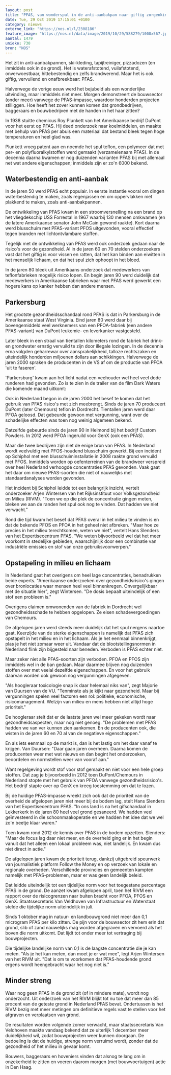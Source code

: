 ```yaml
---
layout: post
title: "PFAS, van wonderspul in de anti-aanbakpan naar giftig zorgenkind"
date: Tue, 29 Oct 2019 17:15:01 +0100
category: nieuws
externe_link: "https://nos.nl/l/2308186"
feature_image: "https://nos.nl/data/image/2019/10/29/588279/1008x567.jpg"
aantal: 1479
unieke: 730
bron: "NOS"
---
```


<p>Het zit in anti-aanbakpannen, ski-kleding, tapijtreiniger, pizzadozen (en inmiddels ook in de grond). Het is waterafstotend, vuilafstotend, onverwoestbaar, hittebestendig en zelfs brandwerend. Maar het is ook giftig, vervuilend en onafbreekbaar: PFAS.</p>
<p>Halverwege de vorige eeuw werd het bejubeld als een wonderlijke uitvinding, maar inmiddels niet meer. Morgen demonstreert de bouwsector (onder meer) vanwege de PFAS-impasse, waardoor honderden projecten stilliggen. Hoe heeft het zover kunnen komen dat grondbedrijven, baggeraars en bouwbedrijven met de handen in het haar zitten?</p>
<p>In 1938 stuitte chemicus Roy Plunkett van het Amerikaanse bedrijf DuPont voor het eerst op PFAS. Hij deed onderzoek naar koelmiddelen, en maakte met behulp van PFAS per abuis een materiaal dat bestand bleek tegen hoge temperaturen en heel glad was.</p>
<p>Plunkett vroeg patent aan en noemde het spul teflon, een polymeer dat met per- en polyfluoralkylstoffen werd gemaakt (verzamelenaam PFAS). In de decennia daarna kwamen er nog duizenden varianten PFAS bij met allemaal net wat andere eigenschappen; inmiddels zijn er zo'n 6000 bekend.</p>
<h2>Waterbestendig en anti-aanbak</h2>
<p>In de jaren 50 werd PFAS echt populair. In eerste instantie vooral om dingen waterbestendig te maken, zoals regenjassen en om oppervlakken niet plakkend te maken, zoals anti-aanbakpannen.</p>
<p>De ontwikkeling van PFAS kwam in een stroomversnelling na een brand op het vliegdekschip USS Forrestal in 1967 waarbij 130 mensen omkwamen (en de latere Amerikaanse senator John McCain gewond raakte). Kort daarna werd blusschuim met PFAS-variant PFOS uitgevonden, vooral effectief tegen branden met lichtontvlambare stoffen.</p>
<p>Tegelijk met de ontwikkeling van PFAS werd ook onderzoek gedaan naar de risico's voor de gezondheid. Al in de jaren 60 en 70 stelden onderzoekers vast dat het giftig is voor vissen en ratten, dat het kan binden aan eiwitten in het menselijk lichaam, en dat het spul zich ophoopt in het bloed.</p>
<p>In de jaren 80 bleek uit Amerikaans onderzoek dat medewerkers van teflonfabrieken mogelijk risico lopen. En begin jaren 90 werd duidelijk dat medewerkers in Amerikaanse fabrieken waar met PFAS werd gewerkt een hogere kans op kanker hebben dan andere mensen.</p>
<h2>Parkersburg</h2>
<p>Het grootste gezondheidsschandaal rond PFAS is dat in Parkersburg in de Amerikaanse staat West Virginia. Eind jaren 80 werd daar bij bovengemiddeld veel werknemers van een PFOA-fabriek (een andere PFAS-variant) van DuPont leukemie- en leverkanker vastgesteld.</p>
<p>Later bleek in een straal van tientallen kilometers rond de fabriek het drink- en grondwater ernstig vervuild te zijn door illegale lozingen. In de decennia erna volgden geharrewar over aansprakelijkheid, talloze rechtszaken en uiteindelijk honderden miljoenen dollars aan schikkingen. Halverwege de jaren 2000 spraken de producenten in de VS af om de productie van PFOA 'uit te faseren'.</p>
<p>'Parkersburg' kwam aan het licht nadat een veehouder wel heel veel dode runderen had gevonden. Zo is te zien in de trailer van de film Dark Waters die komende maand uitkomt:</p>
<p>Ook in Nederland begon in de jaren 2000 het besef te komen dat het gebruik van PFAS risico's met zich meebrengt. Sinds de jaren 70 produceert DuPont (later Chemours) teflon in Dordrecht. Tientallen jaren werd daar PFOA geloosd. Dat gebeurde gewoon met vergunning, want over de schadelijke effecten was toen nog weinig algemeen bekend.</p>
<p>Datzelfde gebeurde sinds de jaren 90 in Helmond bij het bedrijf Custom Powders. In 2012 werd PFOA ingeruild voor GenX (ook een PFAS).</p>
<p>Maar die twee bedrijven zijn niet de enige bron van PFAS. In Nederland wordt veelvuldig met PFOS-houdend blusschuim gewerkt. Bij een incident op Schiphol met een blusschuiminstallatie in 2008 raakte grond vervuild met PFOS. Inmiddels worden op oefenterreinen van de brandweer verspreid over heel Nederland verhoogde concentraties PFAS gevonden. Vaak gaat het daar om nieuwe PFAS-soorten die niet of nauwelijks met standaardanalyses worden gevonden.</p>
<p>Het incident bij Schiphol leidde tot een belangrijk inzicht, vertelt onderzoeker Arjen Wintersen van het Rijksinstituut voor Volksgezondheid en Milieu (RIVM). "Toen we op die plek de concentratie gingen meten, bleken we aan de randen het spul ook nog te vinden. Dat hadden we niet verwacht."</p>
<p>Rond die tijd kwam het besef dat PFAS overal in het milieu te vinden is en dat de bekende PFOS en PFOA in het geheel niet afbreken. "Maar hoe ze precies in het milieu terechtkomen, weten we niet", vertelt Hans Slenders van het Expertisecentrum PFAS. "We weten bijvoorbeeld wel dat het meer voorkomt in stedelijke gebieden, waarschijnlijk door een combinatie van industriële emissies en stof van onze gebruiksvoorwerpen."</p>
<h2>Opstapeling in milieu en lichaam</h2>
<p>In Nederland gaat het overigens om heel lage concentraties, benadrukken beide experts. "Amerikaanse onderzoeken over gezondheidsrisico's gingen over bronlocaties waar mensen heel veel binnenkregen. Onvergelijkbaar met de situatie hier", zegt Wintersen. "De dosis bepaalt uiteindelijk of een stof een probleem is."</p>
<p>Overigens claimen omwonenden van de fabriek in Dordrecht wel gezondheidsschade te hebben opgelopen. Ze eisen schadevergoedingen van Chemours.</p>
<p>De afgelopen jaren werd steeds meer duidelijk dat het spul nergens naartoe gaat. Keerzijde van de sterke eigenschappen is namelijk dat PFAS zich opstapelt in het milieu en in het lichaam. Als je het eenmaal binnenkrijgt, plas je het niet zomaar weer uit. Vandaar dat de blootstellingsnormen in Nederland flink zijn bijgesteld naar beneden. Verboden is PFAS echter niet.</p>
<p>Maar zeker niet alle PFAS-soorten zijn verboden. PFOA en PFOS zijn inmiddels wel in de ban gedaan. Maar daarmee blijven nog duizenden stoffen over met veelal dezelfde eigenschappen. En voor het gebruik daarvan worden ook gewoon nog vergunningen afgegeven.</p>
<p>"Als hoogleraar toxicologie snap ik daar helemaal niks van", zegt Majorie van Duursen van de VU. "Tenminste als je kijkt naar gezondheid. Maar bij vergunningen spelen veel factoren een rol: politieke, economische, risicomanagement. Welzijn van milieu en mens hebben niet altijd hoge prioriteit."</p>
<p>De hoogleraar stelt dat er de laatste jaren wel meer gekeken wordt naar gezondheidsaspecten, maar nog niet genoeg. "De problemen met PFAS hadden we van ver kunnen zien aankomen. En de producenten ook, die wisten in de jaren 60 en 70 al van de negatieve eigenschappen."</p>
<p>En als iets eenmaal op de markt is, dan is het lastig om het daar vanaf te krijgen. Van Duursen: "Daar gaan jaren overheen. Daarna komen de producenten weer met wat nieuws en dan begint het onderzoeken, beoordelen en normstellen weer van vooraf aan."</p>
<p>Want regelgeving wordt stof voor stof gemaakt en niet voor een hele groep stoffen. Dat zag je bijvoorbeeld in 2012 toen DuPont/Chemours in Nederland stopte met het gebruik van PFOA vanwege gezondheidsrisico's. Het bedrijf stapte over op GenX en kreeg toestemming om dat te lozen.</p>
<p>Bij de huidige PFAS-impasse wreekt zich ook dat de prioriteit van de overheid de afgelopen jaren niet meer bij de bodem lag, stelt Hans Slenders van het Expertisecentrum PFAS. "In ons land is na het gifschandaal in Lekkerkerk in de jaren 80 heel veel grond gesaneerd. We hadden veel geïnvesteerd in die schoonmaakoperatie en we hadden het idee dat we wel zo'n beetje klaar waren."</p>
<p>Toen kwam rond 2012 de kennis over PFAS in de bodem opzetten. Slenders: "Maar de focus lag daar niet meer, en de overheid ging er in het begin vanuit dat het alleen een lokaal probleem was, niet landelijk. En kwam dus niet direct in actie."</p>
<p>De afgelopen jaren kwam de prioriteit terug, dankzij uitgebreid speurwerk van journalistiek platform Follow the Money en op verzoek van lokale en regionale overheden. Verschillende provincies en gemeenten kampten namelijk met PFAS-problemen, maar er was geen landelijk beleid.</p>
<p>Dat leidde uiteindelijk tot een tijdelijke norm voor het toegestane percentage PFAS in de grond. De aanzet kwam afgelopen april, toen het RIVM een rapport over de risicogrenzen naar buiten bracht voor PFOA, PFOS en GenX. Staatssecretaris Van Veldhoven van Infrastructuur en Waterstaat stelde die tijdelijke norm uiteindelijk in juli.</p>
<p>Sinds 1 oktober mag in natuur- en landbouwgrond niet meer dan 0,1 microgram PFAS per kilo zitten. De pijn voor de bouwsector zit hem erin dat grond, slib of zand nauwelijks mag worden afgegraven en vervoerd als het boven die norm uitkomt. Dat lijdt tot onder meer tot vertraging bij bouwprojecten.</p>
<p>Die tijdelijke landelijke norm van 0,1 is de laagste concentratie die je kan meten. "Als je het kan meten, dan moet je er wat mee", legt Arjen Wintersen van het RIVM uit. "Dat is om te voorkomen dat PFAS-houdende grond ergens wordt heengebracht waar het nog niet is."</p>
<h2>Minder streng</h2>
<p>Waar nog geen PFAS in de grond zit (of in mindere mate), wordt nog onderzocht. Uit onderzoek van het RIVM blijkt tot nu toe dat meer dan 85 procent van de geteste grond in Nederland PFAS bevat. Ondertussen is het RIVM bezig met meer metingen om definitieve regels vast te stellen voor het afgraven en verplaatsen van grond.</p>
<p>De resultaten worden volgende zomer verwacht, maar staatssecretaris Van Veldhoven maakte vandaag bekend dat ze uiterlijk 1 december meer duidelijkheid wil, zodat bouwprojecten weer kunnen doorgaan. De bedoeling is dat de huidige, strenge norm verruimd wordt, zonder dat de gezondheid of het milieu in gevaar komt.</p>
<p>Bouwers, baggeraars en hoveniers vinden dat alsnog te lang om in onzekerheid te zitten en voeren daarom morgen (met bouwvoertuigen) actie in Den Haag.</p>
